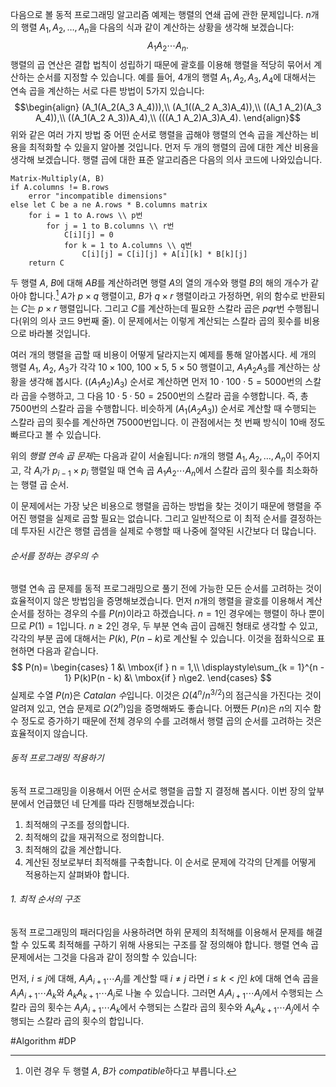 다음으로 볼 동적 프로그래밍 알고리즘 예제는 행렬의 연쇄 곱에 관한 문제입니다. $n$개의 행렬 $A_1, A_2, \dots, A_n$을 다음의 식과 같이 계산하는 상황을 생각해 보겠습니다:
$$A_1 A_2 \cdots A_n.$$
행렬의 곱 연산은 결합 법칙이 성립하기 때문에 괄호를 이용해 행렬을 적당히 묶어서 계산하는 순서를 지정할 수 있습니다. 예를 들어, 4개의 행렬 $A_1, A_2, A_3, A_4$에 대해서는 연속 곱을 계산하는 서로 다른 방법이 5가지 있습니다:
$$\begin{align}
(A_1(A_2(A_3 A_4))),\\
(A_1((A_2 A_3)A_4)),\\
((A_1 A_2)(A_3 A_4)),\\
((A_1(A_2 A_3))A_4),\\
(((A_1 A_2)A_3)A_4).
\end{align}$$
위와 같은 여러 가지 방법 중 어떤 순서로 행렬을 곱해야 행렬의 연속 곱을 계산하는 비용을 최적화할 수 있을지 알아볼 것입니다. 먼저 두 개의 행렬의 곱에 대한 계산 비용을 생각해 보겠습니다. 행렬 곱에 대한 표준 알고리즘은 다음의 의사 코드에 나와있습니다.
```pseudo
Matrix-Multiply(A, B)
if A.columns != B.rows
	error "incompatible dimensions"
else let C be a ne A.rows * B.columns matrix
	for i = 1 to A.rows \\ p번
		for j = 1 to B.columns \\ r번
			C[i][j] = 0
			for k = 1 to A.columns \\ q번
				C[i][j] = C[i][j] + A[i][k] * B[k][j]
	return C
```

두 행렬 $A$, $B$에 대해 $AB$를 계산하려면 행렬 $A$의 열의 개수와 행렬 $B$의 해의 개수가 같아야 합니다.[^1] $A$가 $p \times q$ 행렬이고, $B$가 $q \times r$ 행렬이라고 가정하면, 위의 함수로 반환되는 $C$는 $p \times r$ 행렬입니다. 그리고 $C$를 계산하는데 필요한 스칼라 곱은 $pqr$번 수행됩니다(위의 의사 코드 9번째 줄). 이 문제에서는 이렇게 계산되는 스칼라 곱의 횟수를 비용으로 바라볼 것입니다.

여러 개의 행렬을 곱할 때 비용이 어떻게 달라지는지 예제를 통해 알아봅시다. 세 개의 행렬 $A_1$, $A_2$, $A_3$가 각각 $10\times100$, $100\times5$, $5\times50$ 행렬이고, $A_1 A_2 A_3$를 계산하는 상황을 생각해 봅시다. $((A_1 A_2)A_3)$ 순서로 계산하면 먼저 $10\cdot100\cdot5=5000$번의 스칼라 곱을 수행하고, 그 다음 $10\cdot5\cdot50=2500$번의 스칼라 곱을 수행합니다. 즉, 총 $7500$번의 스칼라 곱을 수행합니다. 비슷하게 $(A_1(A_2 A_3))$ 순서로 계산할 때 수행되는 스칼라 곱의 횟수를 계산하면 $75000$번입니다. 이 관점에서는 첫 번째 방식이 10배 정도 빠르다고 볼 수 있습니다.

위의 *행렬 연속 곱 문제*는 다음과 같이 서술됩니다: $n$개의 행렬 $A_1, A_2, \dots, A_n$이 주어지고, 각 $A_i$가 $p_{i - 1} \times p_i$ 행렬일 때 연속 곱 $A_1 A_2 \cdots A_n$에서 스칼라 곱의 횟수를 최소화하는 행렬 곱 순서.

이 문제에서는 가장 낮은 비용으로 행렬을 곱하는 방법을 찾는 것이기 때문에 행렬을 주어진 행렬을 실제로 곱할 필요는 없습니다. 그리고 일반적으로 이 최적 순서를 결정하는 데 투자된 시간은 행렬 곱셈을 실제로 수행할 때 나중에 절약된 시간보다 더 많습니다.
###### 순서를 정하는 경우의 수
행렬 연속 곱 문제를 동적 프로그래밍으로 풀기 전에 가능한 모든 순서를 고려하는 것이 효율적이지 않은 방법임을 증명해보겠습니다. 먼저 $n$개의 행렬을 괄호를 이용해서 계산 순서를 정하는 경우의 수를 $P(n)$이라고 하겠습니다. $n = 1$인 경우에는 행렬이 하나 뿐이므로 $P(1) = 1$입니다. $n\ge 2$인 경우, 두 부분 연속 곱이 곱해진 형태로 생각할 수 있고, 각각의 부분 곱에 대해서는 $P(k)$, $P(n - k)$로 계산될 수 있습니다. 이것을 점화식으로 표현하면 다음과 같습니다.
$$
P(n)= \begin{cases}
1 &\ \mbox{if } n = 1,\\
\displaystyle\sum_{k = 1}^{n - 1} P(k)P(n - k) &\ \mbox{if } n\ge2.
\end{cases}
$$
실제로 수열 $P(n)$은 *Catalan 수*입니다. 이것은 $\Omega(4^n / n^{3/2})$의 점근식을 가진다는 것이 알려져 있고, 연습 문제로 $\Omega(2^n)$임을 증명해봐도 좋습니다. 어쨌든 $P(n)$은 $n$의 지수 함수 정도로 증가하기 때문에 전체 경우의 수를 고려해서 행렬 곱의 순서를 고려하는 것은 효율적이지 않습니다.
###### 동적 프로그래밍 적용하기
동적 프로그래밍을 이용해서 어떤 순서로 행렬을 곱할 지 결정해 봅시다. 이번 장의 앞부분에서 언급했던 네 단계를 따라 진행해보겠습니다:
1. 최적해의 구조를 정의합니다.
2. 최적해의 값을 재귀적으로 정의합니다.
3. 최적해의 값을 계산합니다.
4. 계산된 정보로부터 최적해를 구축합니다.
이 순서로 문제에 각각의 단계를 어떻게 적용하는지 살펴봐야 합니다.
###### 1. 최적 순서의 구조
동적 프로그래밍의 패러다임을 사용하려면 하위 문제의 최적해를 이용해서 문제를 해결할 수 있도록 최적해를 구하기 위해 사용되는 구조를 잘 정의해야 합니다. 행렬 연속 곱 문제에서는 그것을 다음과 같이 정의할 수 있습니다:

먼저, $i\le j$에 대해, $A_i A_{i + 1} \cdots A_j$를 계산할 때 $i \neq j$ 라면 $i\le k < j$인 $k$에 대해 연속 곱을  $A_i A_{i + 1} \cdots A_k$와 $A_k A_{k + 1} \cdots A_j$로 나눌 수 있습니다. 그러면 $A_i A_{i + 1} \cdots A_j$에서 수행되는 스칼라 곱의 횟수는 $A_i A_{i + 1} \cdots A_k$에서 수행되는 스칼라 곱의 횟수와 $A_k A_{k + 1} \cdots A_j$에서 수행되는 스칼라 곱의 횟수의 합입니다.



 #Algorithm #DP

[^1]: 이런 경우 두 행렬 $A$, $B$가 *compatible*하다고 부릅니다.